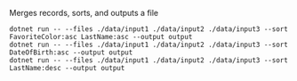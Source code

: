 Merges records, sorts, and outputs a file

    dotnet run -- --files ./data/input1 ./data/input2 ./data/input3 --sort FavoriteColor:asc LastName:asc --output output
    dotnet run -- --files ./data/input1 ./data/input2 ./data/input3 --sort DateOfBirth:asc --output output
    dotnet run -- --files ./data/input1 ./data/input2 ./data/input3 --sort LastName:desc --output output
